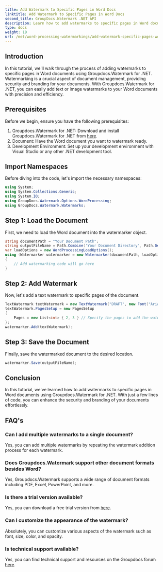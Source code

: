 ```yaml
---
title: Add Watermark to Specific Pages in Word Docs
linktitle: Add Watermark to Specific Pages in Word Docs
second_title: GroupDocs.Watermark .NET API
description: Learn how to add watermarks to specific pages in Word documents effortlessly using Groupdocs.Watermark for .NET. Enhance document security and branding.
type: docs
weight: 18
url: /net/word-processing-watermarkings/add-watermark-specific-pages-word-docs/
---
```

## Introduction
In this tutorial, we'll walk through the process of adding watermarks to specific pages in Word documents using Groupdocs.Watermark for .NET. Watermarking is a crucial aspect of document management, providing security and branding for your documents. With Groupdocs.Watermark for .NET, you can easily add text or image watermarks to your Word documents with precision and efficiency.
## Prerequisites
Before we begin, ensure you have the following prerequisites:
1. Groupdocs.Watermark for .NET: Download and install Groupdocs.Watermark for .NET from [here](https://releases.groupdocs.com/Watermark/net/).
2. Document: Have the Word document you want to watermark ready.
3. Development Environment: Set up your development environment with Visual Studio or any other .NET development tool.

## Import Namespaces
Before diving into the code, let's import the necessary namespaces:
```csharp
using System;
using System.Collections.Generic;
using System.IO;
using GroupDocs.Watermark.Options.WordProcessing;
using GroupDocs.Watermark.Watermarks;
```
## Step 1: Load the Document
First, we need to load the Word document into the watermarker object.
```csharp
string documentPath = "Your Document Path";
string outputFileName = Path.Combine("Your Document Directory", Path.GetFileName(documentPath));
var loadOptions = new WordProcessingLoadOptions();
using (Watermarker watermarker = new Watermarker(documentPath, loadOptions))
{
    // Add watermarking code will go here
}
```
## Step 2: Add Watermark
Now, let's add a text watermark to specific pages of the document.
```csharp
TextWatermark textWatermark = new TextWatermark("DRAFT", new Font("Arial", 42));
textWatermark.PagesSetup = new PagesSetup
{
    Pages = new List<int> { 2, 3 } // Specify the pages to add the watermark
};
watermarker.Add(textWatermark);
```
## Step 3: Save the Document
Finally, save the watermarked document to the desired location.
```csharp
watermarker.Save(outputFileName);
```

## Conclusion
In this tutorial, we've learned how to add watermarks to specific pages in Word documents using Groupdocs.Watermark for .NET. With just a few lines of code, you can enhance the security and branding of your documents effortlessly.
## FAQ's
### Can I add multiple watermarks to a single document?
Yes, you can add multiple watermarks by repeating the watermark addition process for each watermark.
### Does Groupdocs.Watermark support other document formats besides Word?
Yes, Groupdocs.Watermark supports a wide range of document formats including PDF, Excel, PowerPoint, and more.
### Is there a trial version available?
Yes, you can download a free trial version from [here](https://releases.groupdocs.com/).
### Can I customize the appearance of the watermark?
Absolutely, you can customize various aspects of the watermark such as font, size, color, and opacity.
### Is technical support available?
Yes, you can find technical support and resources on the Groupdocs forum [here](https://forum.groupdocs.com/c/watermark/19).
